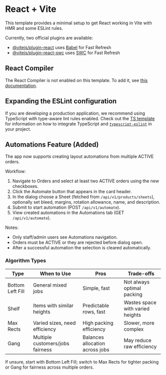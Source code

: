 # React + Vite

This template provides a minimal setup to get React working in Vite with HMR and some ESLint rules.

Currently, two official plugins are available:

- [@vitejs/plugin-react](https://github.com/vitejs/vite-plugin-react/blob/main/packages/plugin-react) uses [Babel](https://babeljs.io/) for Fast Refresh
- [@vitejs/plugin-react-swc](https://github.com/vitejs/vite-plugin-react/blob/main/packages/plugin-react-swc) uses [SWC](https://swc.rs/) for Fast Refresh

## React Compiler

The React Compiler is not enabled on this template. To add it, see [this documentation](https://react.dev/learn/react-compiler/installation).

## Expanding the ESLint configuration

If you are developing a production application, we recommend using TypeScript with type-aware lint rules enabled. Check out the [TS template](https://github.com/vitejs/vite/tree/main/packages/create-vite/template-react-ts) for information on how to integrate TypeScript and [`typescript-eslint`](https://typescript-eslint.io) in your project.

## Automations Feature (Added)

The app now supports creating layout automations from multiple ACTIVE orders.

Workflow:
1. Navigate to Orders and select at least two ACTIVE orders using the new checkboxes.
2. Click the Automate button that appears in the card header.
3. In the dialog choose a Sheet (fetched from `/api/v1/products/sheets`), optionally set bleed, margins, rotation allowance, name, and description.
4. Submit to start automation (POST `/api/v1/automate`).
5. View created automations in the Automations tab (GET `/api/v1/automate`).

Notes:
- Only staff/admin users see Automations navigation.
- Orders must be ACTIVE or they are rejected before dialog open.
- After a successful automation the selection is cleared automatically.

### Algorithm Types

| Type | When to Use | Pros | Trade-offs |
|------|-------------|------|-----------|
| Bottom Left Fill | General mixed jobs | Simple, fast | Not always optimal packing |
| Shelf | Items with similar heights | Predictable rows, fast | Wastes space with varied heights |
| Max Rects | Varied sizes, need efficiency | High packing efficiency | Slower, more complex |
| Gang | Multiple customers/jobs fairness | Balances allocation across jobs | May reduce raw efficiency |

If unsure, start with Bottom Left Fill; switch to Max Rects for tighter packing or Gang for fairness across multiple orders.

